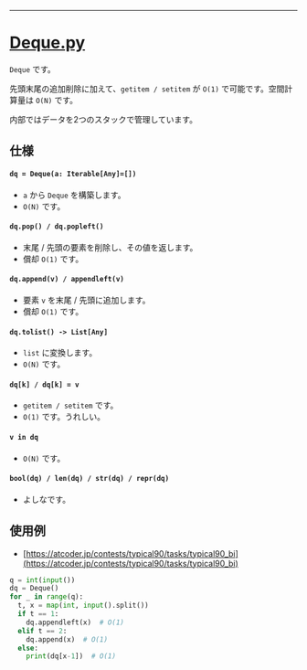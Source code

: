 ____

# [Deque.py](https://github.com/titanium-22/Library_py/blob/main/DataStructures/Deque/Deque.py)

`Deque` です。

先頭末尾の追加削除に加えて、`getitem / setitem` が `O(1)` で可能です。空間計算量は `O(N)` です。

内部ではデータを2つのスタックで管理しています。

## 仕様

#### `dq = Deque(a: Iterable[Any]=[])`
- `a` から `Deque` を構築します。
- `O(N)` です。

#### `dq.pop() / dq.popleft()`
- 末尾 / 先頭の要素を削除し、その値を返します。
- 償却 `O(1)` です。

#### `dq.append(v) / appendleft(v)`
- 要素 `v` を末尾 / 先頭に追加します。
- 償却 `O(1)` です。

#### `dq.tolist() -> List[Any]`
- `list` に変換します。 
- `O(N)` です。

#### `dq[k] / dq[k] = v`
- `getitem / setitem` です。
- `O(1)` です。うれしい。

#### `v in dq`
- `O(N)` です。

#### `bool(dq) / len(dq) / str(dq) / repr(dq)`
- よしなです。


## 使用例

- [https://atcoder.jp/contests/typical90/tasks/typical90_bi](https://atcoder.jp/contests/typical90/tasks/typical90_bi)

```python
q = int(input())
dq = Deque()
for _ in range(q):
  t, x = map(int, input().split())
  if t == 1:
    dq.appendleft(x)  # O(1)
  elif t == 2:
    dq.append(x)  # O(1)
  else:
    print(dq[x-1])  # O(1)
```
